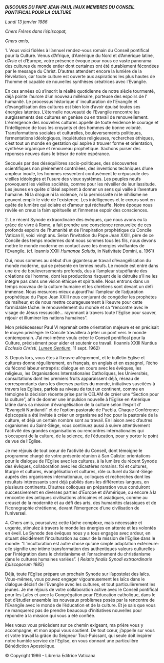 ***DISCOURS DU PAPE JEAN-PAUL II******AUX MEMBRES DU CONSEIL PONTIFICAL POUR LA CULTURE***

*Lundi 13 janvier 1986*

*Chers Frères dans l’épiscopat,*

*Chers amis,*

1\. Vous voici fidèles à l’annuel rendez-vous romain du Conseil pontifical pour la Culture. Venus d’Afrique, d’Amérique du Nord et d’Amérique latine, d’Asie et d’Europe, votre présence évoque pour nous ce vaste panorama des cultures du monde entier dont certaines ont été durablement fécondées par le message du Christ. D’autres attendent encore la lumière de la Révélation, car toute culture est ouverte aux aspirations les plus hautes de l’homme et capable de nouvelles synthèses créatrices avec l’Evangile.

En ces années où s’inscrit la réalité quotidienne de notre siècle tourmenté, déjà pointe l’aurore d’un nouveau millénaire, porteuse des espoirs de l’ humanité. Le processus historique d’ inculturation de l’Evangile et d’évangélisation des cultures est bien loin d’avoir épuisé toutes ses énergies latentes. L’éternelle nouveauté de l’Evangile rencontre les surgissements des cultures en genèse ou en travail de renouvellement. L’émergence des nouvelles cultures appelle de toute évidence le courage et l’intelligence de tous les croyants et des hommes de bonne volonté. Transformations sociales et culturelles, bouleversements politiques, fermentations idéologiques, inquiétudes religieuses, recherches éthiques, c’est tout un monde en gestation qui aspire à trouver forme et orientation, synthèse organique et renouveau prophétique. Sachons puiser des réponses neuves dans le trésor de notre espérance.

Secoués par des déséquilibres socio-politiques, des découvertes scientifiques non pleinement contrôlées, des inventions techniques d’une ampleur inouïe, les hommes ressentent confusément le crépuscule des vieilles idéologies et l’usure des vieux systèmes. Les peuples neufs provoquent les vieilles sociétés, comme pour les réveiller de leur lassitude. Les jeunes en quête d’idéal aspirent à donner un sens qui vaille à l’aventure humaine. Ni la drogue ni la violence, ni la permissivité ni le nihilisme ne peuvent emplir le vide de l’existence. Les intelligences et le cœurs sont en quête de lumière qui éclaire et d’amour qui réchauffe. Notre époque nous révèle en creux la faim spirituelle et l’immense espoir des consciences.

2\. Le récent Synode extraordinaire des évêques, que nous avons eu la grâce de vivre à Rome, a fait prendre une conscience renouvelée de ces profonds espoirs de l’humanité et de l’inspiration prophétique du Concile Vatican II, voici vingt ans. Selon l’invitation du Pape Jean XXIII, père de ce Concile des temps modernes dont nous sommes tous les fils, nous devons mettre le monde moderne en contact avec les énergies vivifiantes de l’Evangile. (cf. Ioannis XXIII *Humanae Salutis*, in Nativitate Domini, a. 1961)

Oui, nous sommes au début d’un gigantesque travail d’évangélisation du monde moderne, qui se présente en termes neufs. Le monde est entré dans une ère de bouleversements profonds, dus à l’ampleur stupéfiante des créations de l’homme, dont les productions risquent de le détruite s’il ne les intègre pas dans une vision éthique et spirituelle. Nous entrons dans un temps nouveau de la culture humaine et les chrétiens sont devant un défi immense. Nous mesurons mieux aujourd’hui l’ampleur de l’adjuration prophétique du Pape Jean XXIII nous conjurant de congédier les prophètes de malheur, et de nous mettre courageusement à l’œuvre pour cette formidable tâche: le renouvellement du monde et sa “rencontre avec le visage de Jésus ressuscité... rayonnant à travers toute l’Eglise pour sauver, réjouir et illuminer les nations humaines”.

Mon prédécesseur Paul VI reprenait cette orientation majeure et en précisait le moyen privilégié: le Concile travaillera à jeter un pont vers le monde contemporain. J’ai moi-même voulu créer le Conseil pontifical pour la Culture, précisément pour aider et soutenir ce travail. (Ioannis XXIII Nuntius *Ecclesia Christi*, *[Lumen Gentium](http://localhost/archive/hist_councils/ii_vatican_council/documents/vat-ii_const_19641121_lumen-gentium_fr.html)*, 11 sept. 1962)

3\. Depuis lors, vous êtes à l’œuvre allègrement, et le bulletin Eglise et cultures donne régulièrement, en français, en anglais et en espagnol, l’écho du fécond labeur entrepris: dialogue en cours avec les évêques, les religieux, les Organisations Internationales Catholiques, les Universités, consultations dont les premiers fruits apparaissent déjà, réseau de correspondants dans les diverses parties du monde, initiatives suscitées à travers les Eglises, parfois au niveau de tout un continent, comme en témoigne la décision récente prise par le CELAM de créer une “Section pour la culture”, afin de donner une impulsion nouvelle à l’Eglise en Amérique latine dans sa mission d’évangélisation de la culture selon l’esprit d’ “Evangelii Nuntiandi” et de l’option pastorale de Puebla. Chaque Conférence épiscopale a été invitée à créer un organisme ad hoc pour la pastorale de la culture, et déjà un certain nombre sont au travail. En liaison avec d’autres organismes du Saint-Siège, vous continuez aussi à suivre attentivement l’activité des grandes organisations ou rencontres internationales qui s’occupent de la culture, de la science, de l’éducation, pour y porter le point de vue de l’Eglise.

Je me réjouis de tout cœur de l’activité du Conseil, dont témoigne le programme chargé de votre présente réunion à San Calisto: orientations pour le dialogue de l’Eglise avec les cultures, à la lumière du récent Synode des évêques, collaboration avec les dicastères romains: foi et cultures, liturgie et cultures, évangélisation et cultures, rôle culturel du Saint-Siège auprès des organismes internationaux, colloques et recherches dont les résultats intéressants sont déjà publiés dans les différentes langues, en plusieurs continents. D’autres colloques en préparation vous conduiront successivement en diverses parties d’Europe et d’Amérique, ou encore à la rencontre des antiques civilisations africaines et asiatiques, comme au creuset de la modernité et au défi des arts, des humanités classiques et de l’iconographie chrétienne, devant l’émergence d’une civilisation de l’universel.

4\. Chers amis, poursuivez cette tâche complexe, mais nécessaire et urgente, stimulez à travers le monde les énergies en attente et les volontés en éveil. Le Synode des évêques nous y a tous engagés avec ardeur, en situant décidément l’inculturation au cœur de la mission de l’Eglise dans le monde: “L’inculturation est autre chose qu’une simple adaptation extérieure: elle signifie une intime transformation des authentiques valeurs culturelles par l’intégration dans le christianisme et l’enracinement du christianisme dans le cultures humaines variées”. ( *Relatio finalis Synodi extraordinarie Episcoporum 1985*)

Déjà, toute l’Eglise prépare un prochain Synode sur l’apostolat des laïcs. Vous-mêmes, vous pouvez engager vigoureusement les laïcs dans le dialogue décisif de l’Evangile avec les cultures, et tout particulièrement les jeunes. Je me réjouis de votre collaboration active avec le Conseil pontifical pour les Laïcs et avec la Congrégation pour l’Education catholique, dans le but d’étudier ensemble les nouveaux problèmes posés par la rencontre de l’Evangile avec le monde de l’éducation et de la culture. Et je sais que vous ne manquerez pas de prendre beaucoup d’initiatives nouvelles pour répondre à la mission qui vous a été confiée.

Mes vœux vous précèdent sur ce chemin exigeant, ma prière vous y accompagne, et mon appui vous soutient. De tout cœur, j’appelle sur vous et votre travail la grâce du Seigneur Tout-Puissant, qui seule doit inspirer notre humble service de l’Eglise, en vous donnant une particulière Bénédiction Apostolique.

© Copyright 1986 - Libreria Editrice Vaticana